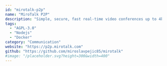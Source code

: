 ```yaml
---
id: "mirotalk-p2p"
name: "MiroTalk P2P"
description: "Simple, secure, fast real-time video conferences up to 4k and 60fps, compatible with all browsers and platforms."
tags:
  - "AGPL-3.0"
  - "Nodejs"
  - "Docker"
category: "Communication"
website: "https://p2p.mirotalk.com"
github: "https://github.com/miroslavpejic85/mirotalk"
#image: "/placeholder.svg?height=300&width=400"
---
```


